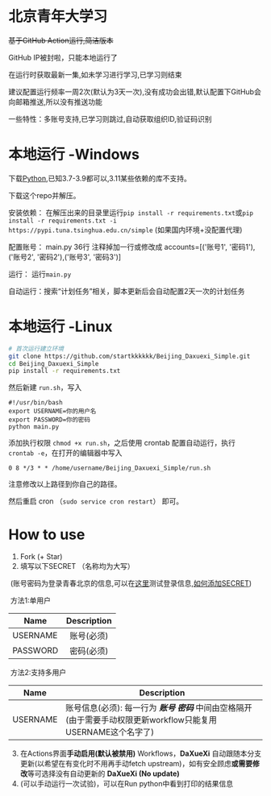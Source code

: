 # 北京青年大学习

~~基于GitHub Action运行,简洁版本~~

GitHub IP被封啦，只能本地运行了

在运行时获取最新一集,如未学习进行学习,已学习则结束

建议配置运行频率一周2次(默认为3天一次),没有成功会出错,默认配置下GitHub会向邮箱推送,所以没有推送功能

一些特性：多账号支持,已学习则跳过,自动获取组织ID,验证码识别

# 本地运行 -Windows
下载[Python](https://www.python.org/downloads/),已知3.7-3.9都可以,3.11某些依赖的库不支持。

下载这个repo并解压。

安装依赖： 在解压出来的目录里运行`pip install -r requirements.txt`或`pip install -r requirements.txt -i https://pypi.tuna.tsinghua.edu.cn/simple` (如果国内环境+没配置代理)

配置账号： main.py 36行 注释掉加一行或修改成 accounts=[('账号1', '密码1'),('账号2', '密码2'),('账号3', '密码3')]

运行： 运行`main.py`

自动运行：搜索“计划任务”相关，脚本更新后会自动配置2天一次的计划任务

# 本地运行 -Linux


```sh
# 首次运行建立环境
git clone https://github.com/startkkkkkk/Beijing_Daxuexi_Simple.git
cd Beijing_Daxuexi_Simple
pip install -r requirements.txt
```

然后新建 `run.sh`，写入

```
#!/usr/bin/bash
export USERNAME=你的用户名
export PASSWORD=你的密码
python main.py
```

添加执行权限 `chmod +x run.sh`，之后使用 crontab 配置自动运行，执行 `crontab -e`，在打开的编辑器中写入

```
0 8 */3 * * /home/username/Beijing_Daxuexi_Simple/run.sh
```

注意修改以上路径到你自己的路径。

然后重启 cron （`sudo service cron restart`） 即可。

# How to use

1. Fork  (+ Star)
2. 填写以下SECRET （名称均为大写）

​		(账号密码为登录青春北京的信息,可以在[这里](https://m.bjyouth.net/site/login)测试登录信息,[如何添加SECRET](https://docs.github.com/cn/actions/security-guides/encrypted-secrets#creating-encrypted-secrets-for-a-repository)) 

​		方法1:单用户

| Name     |                Description                 |
| -------- | :----------------------------------------: |
| USERNAME |                 账号(必须)                 |
| PASSWORD |                 密码(必须)                 |

​		方法2:支持多用户

| Name     | Description                                                |
| -------- | ---------------------------------------------------------- |
| USERNAME | 账号信息(必须): 每一行为 ***账号 密码*** 中间由空格隔开(由于需要手动权限更新workflow只能复用USERNAME这个名字了) |

3. 在Actions界面**手动启用(默认被禁用)** Workflows，**DaXueXi** 自动跟随本分支更新(以希望在有变化时不用再手动fetch upstream)，如有安全顾虑**或需要修改**等可选择没有自动更新的 **DaXueXi (No update)**
4. (可以手动运行一次试验)，可以在Run python中看到打印的结果信息


